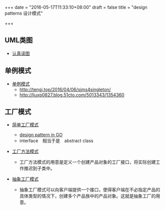 +++
date = "2016-05-17T11:33:10+08:00"
draft = false
title = "design patterns 设计模式"

+++

UML类图
------------------------
* [认真读图](http://design-patterns.readthedocs.io/zh_CN/latest/read_uml.html)

单例模式
--------------------------

* [单例模式](http://marcio.io/2015/07/singleton-pattern-in-go/)
	* http://tengj.top/2016/04/06/sjms4singleton/
	* http://liuxp0827.blog.51cto.com/5013343/1354360

工厂模式
----------------

* [简单工厂模式](http://tengj.top/2016/04/02/sjms1simpleFactory/)
	* [design pattern in GO](http://www.oschina.net/code/snippet_1469272_34383)
	* interface　相当于是　abstract class

* [工厂方法模式](http://tengj.top/2016/04/03/sjms2factorymethod/)
	* 工厂方法模式的用意是定义一个创建产品对象的工厂接口，将实际创建工作推迟到子类中。

* [抽象工厂模式](http://tengj.top/2016/04/04/sjms3abstractfactory/)
	* 抽象工厂模式可以向客户端提供一个接口，使得客户端在不必指定产品的具体类型的情况下，创建多个产品族中的产品对象。这就是抽象工厂的用意。
